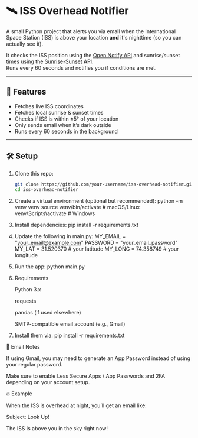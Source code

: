 # 🛰️ ISS Overhead Notifier

A small Python project that alerts you via email when the International Space Station (ISS) is above your location **and** it's nighttime (so you can actually see it).  

It checks the ISS position using the [Open Notify API](http://api.open-notify.org/) and sunrise/sunset times using the [Sunrise-Sunset API](https://sunrise-sunset.org/api).  
Runs every 60 seconds and notifies you if conditions are met.

---

## 🚀 Features
- Fetches live ISS coordinates  
- Fetches local sunrise & sunset times  
- Checks if ISS is within ±5° of your location  
- Only sends email when it’s dark outside  
- Runs every 60 seconds in the background  

---

## 🛠️ Setup

1. Clone this repo:
   ```bash
   git clone https://github.com/your-username/iss-overhead-notifier.git
   cd iss-overhead-notifier

2. Create a virtual environment (optional but recommended):
   python -m venv venv
   source venv/bin/activate   # macOS/Linux
   venv\Scripts\activate      # Windows

3. Install dependencies:
   pip install -r requirements.txt

4. Update the following in main.py:
   MY_EMAIL = "your_email@example.com"
   PASSWORD = "your_email_password"
   MY_LAT = 31.520370   # your latitude
   MY_LONG = 74.358749  # your longitude

5. Run the app:
   python main.py

6. Requirements

   Python 3.x

   requests

   pandas (if used elsewhere)

   SMTP-compatible email account (e.g., Gmail)

7. Install them via:
   pip install -r requirements.txt

📧 Email Notes

   If using Gmail, you may need to generate an App Password instead of using your regular password.

   Make sure to enable Less Secure Apps / App Passwords and 2FA depending on your account setup.

🔥 Example

   When the ISS is overhead at night, you’ll get an email like:

   Subject: Look Up!

   The ISS is above you in the sky right now!


